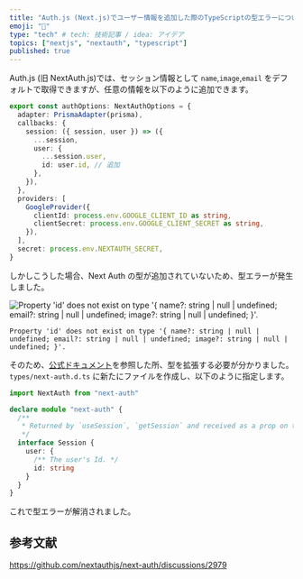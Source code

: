 ```yaml
---
title: "Auth.js (Next.js)でユーザー情報を追加した際のTypeScriptの型エラーについて"
emoji: "🐛"
type: "tech" # tech: 技術記事 / idea: アイデア
topics: ["nextjs", "nextauth", "typescript"]
published: true
---
```


Auth.js (旧 NextAuth.js)では、セッション情報として `name`,`image`,`email` をデフォルトで取得できますが、任意の情報を以下のように追加できます。

```ts:[...nextauth].ts
export const authOptions: NextAuthOptions = {
  adapter: PrismaAdapter(prisma),
  callbacks: {
    session: ({ session, user }) => ({
      ...session,
      user: {
        ...session.user,
        id: user.id, // 追加
      },
    }),
  },
  providers: [
    GoogleProvider({
      clientId: process.env.GOOGLE_CLIENT_ID as string,
      clientSecret: process.env.GOOGLE_CLIENT_SECRET as string,
    }),
  ],
  secret: process.env.NEXTAUTH_SECRET,
}
```

しかしこうした場合、Next Auth の型が追加されていないため、型エラーが発生しました。

![Property 'id' does not exist on type '{ name?: string | null | undefined; email?: string | null | undefined; image?: string | null | undefined; }'.
](/images/nextauth-session-typescript/typescript-error.jpg)

```
Property 'id' does not exist on type '{ name?: string | null | undefined; email?: string | null | undefined; image?: string | null | undefined; }'.
```

そのため、[公式ドキュメント](https://next-auth.js.org/getting-started/typescript#module-augmentation)を参照した所、型を拡張する必要が分かりました。`types/next-auth.d.ts` に新たにファイルを作成し、以下のように指定します。

```ts:next-auth.d.ts
import NextAuth from "next-auth"

declare module "next-auth" {
  /**
   * Returned by `useSession`, `getSession` and received as a prop on the `SessionProvider` React Context
   */
  interface Session {
    user: {
      /** The user's Id. */
      id: string
    }
  }
}
```

これで型エラーが解消されました。

## 参考文献

https://github.com/nextauthjs/next-auth/discussions/2979
